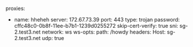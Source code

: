 proxies:
- name: hheheh
  server: 172.67.73.39
  port: 443
  type: trojan
  password: cffc48c0-0b8f-11ee-b7b1-1239d0255272
  skip-cert-verify: true
  sni: sg-2.test3.net
  network: ws
  ws-opts:
    path: /howdy
    headers:
      Host: sg-2.test3.net
  udp: true
